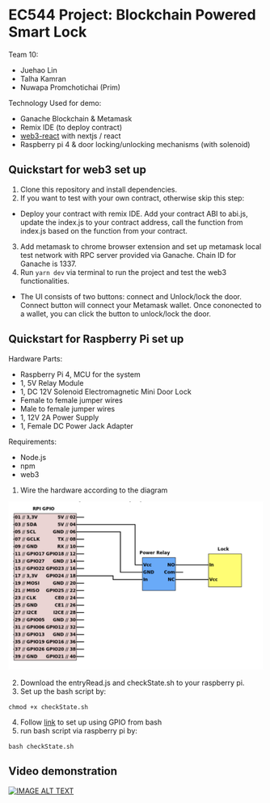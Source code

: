 # EC544 Project: Blockchain Powered Smart Lock

Team 10:
* Juehao Lin
* Talha Kamran
* Nuwapa Promchotichai (Prim)

Technology Used for demo:
* Ganache Blockchain & Metamask
* Remix IDE (to deploy contract)
* [web3-react](https://github.com/NoahZinsmeister/web3-react) with nextjs / react
* Raspberry pi 4 & door locking/unlocking mechanisms (with solenoid)


## Quickstart for web3 set up

1. Clone this repository and install dependencies.
2. If you want to test with your own contract, otherwise skip this step: 
  * Deploy your contract with remix IDE. Add your contract ABI to abi.js, update the index.js to your contract address, call the function from index.js based on the function from your contract.
3. Add metamask to chrome browser extension and set up metamask local test network with RPC server provided via Ganache. Chain ID for Ganache is 1337.
4. Run ```yarn dev``` via terminal to run the project and test the web3 functionalities.
  * The UI consists of two buttons: connect and Unlock/lock the door. Connect button will connect your Metamask wallet. Once cononected to a wallet, you can click the button to unlock/lock the door. 

## Quickstart for Raspberry Pi set up

Hardware Parts:
* Raspberry Pi 4, MCU for the system
* 1, 5V Relay Module
* 1, DC 12V Solenoid Electromagnetic Mini Door Lock
* Female to female jumper wires
* Male to female jumper wires
* 1, 12V 2A Power Supply
* 1, Female DC Power Jack Adapter

Requirements:
* Node.js
* npm
* web3

1. Wire the hardware according to the diagram

![doorlock](https://github.com/tkamran123/EC544-Project/blob/main/Demo_code/hwdiagram.png)

2. Download the entryRead.js and checkState.sh to your raspberry pi.
3. Set up the bash script by: 
```
chmod +x checkState.sh
```
4. Follow [link](http://raspberrypi-aa.github.io/session2/bash.html) to set up using GPIO from bash
5. run bash script via raspberry pi by:
```
bash checkState.sh
```

## Video demonstration
[![IMAGE ALT TEXT](http://img.youtube.com/vi/j_uyuUCPhrg/0.jpg)](https://www.youtube.com/watch?v=j_uyuUCPhrg "EC544 Demo")
